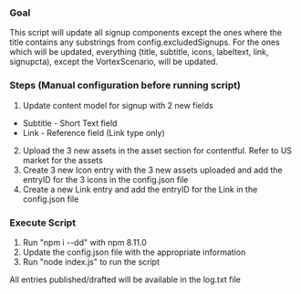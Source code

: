 ### Goal
This script will update all signup components except the ones where the title contains any substrings from config.excludedSignups.
For the ones which will be updated, everything (title, subtitle, icons, labeltext, link, signupcta), except the VortexScenario, will be updated.

### Steps (Manual configuration before running script)
1. Update content model for signup with 2 new fields
  - Subtitle - Short Text field
  - Link - Reference field (Link type only)
2. Upload the 3 new assets in the asset section for contentful. Refer to US market for the assets
3. Create 3 new Icon entry with the 3 new assets uploaded and add the entryID for the 3 icons in the config.json file
4. Create a new Link entry and add the entryID for the Link in the config.json file

### Execute Script
1. Run "npm i --dd" with npm 8.11.0
2. Update the config.json file with the appropriate information
3. Run "node index.js" to run the script

All entries published/drafted will be available in the log.txt file